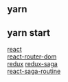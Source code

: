 ## yarn 

## yarn start


[react](https://react.docschina.org/)<br>
[react-router-dom](https://reactrouter.com/web/guides/quick-start)<br>
[redux](https://www.redux.org.cn/)
[redux-saga](https://redux-saga-in-chinese.js.org/)<br>
[react-saga-routine](https://github.com/afitiskin/redux-saga-routines)